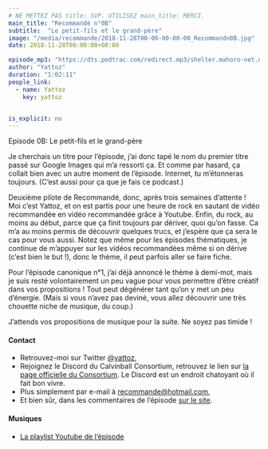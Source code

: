 ```yaml
---
# NE METTEZ PAS title: SVP. UTILISEZ main_title: MERCI.
main_title: "Recommandé n°0B"
subtitle:  "Le petit-fils et le grand-père"
image: "/media/recommande/2018-11-28T00-00-00-00-00_Recommandn0B.jpg"
date: 2018-11-28T00:00:00+00:00

episode_mp3: "https://dts.podtrac.com/redirect.mp3/shelter.mahoro-net.org/~yattoz/recommande/episodes/episode0B.mp3"
author: "Yattoz"
duration: "1:02:11"
people_link: 
  - name: Yattoz
    key: yattoz


is_explicit: no
---
```


<PodcastHeader/>

<!-- ECRIRE LA DESCRIPTION DE L'EPISODE SOUS CETTE LIGNE -->


 Episode 0B: Le petit-fils et le grand-père 

<p>Je cherchais un titre pour l’épisode, j’ai donc tapé le nom du premier titre passé sur Google Images qui m’a ressorti ça. Et comme par hasard, ça collait bien avec un autre moment de l’épisode. Internet, tu m’étonneras toujours. (C’est aussi pour ça que je fais ce podcast.)</p>

<p>Deuxième pilote de Recommandé, donc, après trois semaines d’attente ! Moi c’est Yattoz, et on est partis pour une heure de rock en sautant de vidéo recommandée en vidéo recommandée grâce à Youtube. Enfin, du rock, au moins au début, parce que ça finit toujours par dériver, quoi qu’on fasse. Ca m’a au moins permis de découvrir quelques trucs, et j’espère que ça sera le cas pour vous aussi. Notez que même pour les épisodes thématiques, je continue de m’appuyer sur les vidéos recommandées même si on dérive (c’est bien le but !), donc le thème, il peut parfois aller se faire fiche.</p>

<p>Pour l’épisode canonique n°1, j’ai déjà annoncé le thème à demi-mot, mais je suis resté volontairement un peu vague pour vous permettre d’être créatif dans vos propositions ! Tout peut dégénérer tant qu’on y met un peu d’énergie. (Mais si vous n’avez pas deviné, vous allez découvrir une très chouette niche de musique, du coup.)</p>

<p>J’attends vos propositions de musique pour la suite. Ne soyez pas timide !</p>

<h4>Contact</h4>

<ul>
  <li>Retrouvez-moi sur Twitter <a href="https://twitter.com/yattoz" rel="nofollow">@yattoz</a>,</li>
  <li>Rejoignez le Discord du Calvinball Consortium, retrouvez le lien sur <a href="https://calvinballradio.wordpress.com/" rel="nofollow">la page officielle du Consortium</a>. Le Discord est un endroit chatoyant où il fait bon vivre.</li>
  <li>Plus simplement par e-mail à <a href="mailto:recommande@hotmail.com" rel="nofollow">recommande@hotmail.com</a>,</li>
  <li>Et bien sûr, dans les commentaires de l’épisode <a href="https://recommande.duckdns.org" rel="nofollow">sur le site</a>.</li>
</ul>

<h4>Musiques</h4>

<ul>
  <li><a href="https://www.youtube.com/playlist?list=PLNjXbZkItxtaT46wTK-HofL6Iq-Obciud" rel="nofollow">La playlist Youtube de l’épisode</a></li>
</ul>


